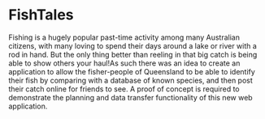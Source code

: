 # FishTales
Fishing is a hugely popular past-time activity among many Australian citizens, with many loving to spend their days around a lake or river with a rod in hand. But the only thing better than reeling in that big catch is being able to show others your haul!As such there was an idea to create an application to allow the fisher-people of Queensland to be able to identify their fish by comparing with a database of known species, and then post their catch online for friends to see. A proof of concept is required to demonstrate the planning and data transfer functionality of this new web application.
